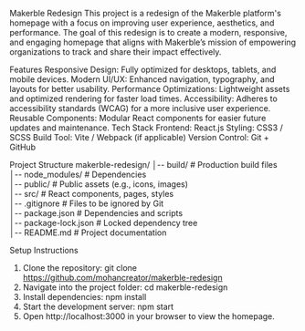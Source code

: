 Makerble Redesign
This project is a redesign of the Makerble platform's homepage with a focus on improving user experience, aesthetics, and performance. The goal of this redesign is to create a modern, responsive, and engaging homepage that aligns with Makerble’s mission of empowering organizations to track and share their impact effectively.

Features
Responsive Design: Fully optimized for desktops, tablets, and mobile devices.
Modern UI/UX: Enhanced navigation, typography, and layouts for better usability.
Performance Optimizations: Lightweight assets and optimized rendering for faster load times.
Accessibility: Adheres to accessibility standards (WCAG) for a more inclusive user experience.
Reusable Components: Modular React components for easier future updates and maintenance.
Tech Stack
Frontend: React.js
Styling: CSS3 / SCSS
Build Tool: Vite / Webpack (if applicable)
Version Control: Git + GitHub

Project Structure
makerble-redesign/
│-- build/               # Production build files  
│-- node_modules/        # Dependencies  
│-- public/              # Public assets (e.g., icons, images)  
│-- src/                 # React components, pages, styles  
│-- .gitignore           # Files to be ignored by Git  
│-- package.json         # Dependencies and scripts  
│-- package-lock.json    # Locked dependency tree  
│-- README.md            # Project documentation  

Setup Instructions
1. Clone the repository: git clone https://github.com/mohancreator/makerble-redesign
2. Navigate into the project folder: cd makerble-redesign
3. Install dependencies: npm install
4. Start the development server: npm start
5. Open http://localhost:3000 in your browser to view the homepage.